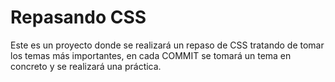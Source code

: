 # Repasando CSS

Este es un proyecto donde se realizará un repaso de CSS tratando de tomar los temas más importantes, en cada COMMIT se tomará un tema en concreto y se realizará una práctica.
